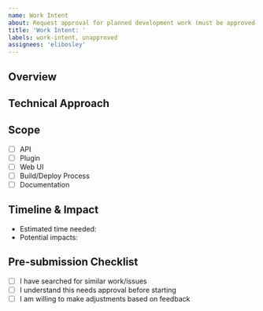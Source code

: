 ```yaml
---
name: Work Intent
about: Request approval for planned development work (must be approved before starting)
title: 'Work Intent: '
labels: work-intent, unapproved
assignees: 'elibosley'
---
```


<!--
IMPORTANT: This work intent must be approved by a core developer before beginning any development work.
The 'unapproved' label will be removed once approved.
-->

## Overview
<!-- Provide a high-level description of what you want to work on and why -->

## Technical Approach
<!-- Brief description of how you plan to implement this -->

## Scope
<!-- Check components that will be modified -->
- [ ] API
- [ ] Plugin
- [ ] Web UI
- [ ] Build/Deploy Process
- [ ] Documentation

## Timeline & Impact
<!-- Quick details about timing and effects -->
- Estimated time needed: 
- Potential impacts: 

## Pre-submission Checklist
<!-- Please check all that apply -->
- [ ] I have searched for similar work/issues
- [ ] I understand this needs approval before starting
- [ ] I am willing to make adjustments based on feedback

<!--
For Reviewers: Remove 'unapproved' label and add 'approved' label if accepted
--> 
